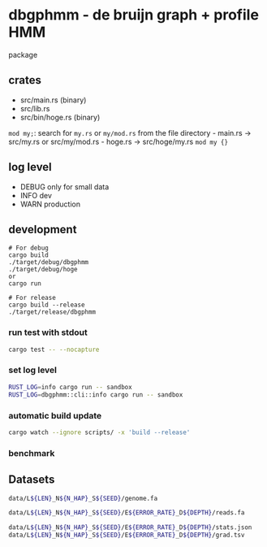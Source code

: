# dbgphmm - de bruijn graph + profile HMM
package

## crates
- src/main.rs (binary)
- src/lib.rs
- src/bin/hoge.rs (binary)

`mod my;`: search for `my.rs` or `my/mod.rs` from the file directory
    - main.rs -> src/my.rs or src/my/mod.rs
    - hoge.rs -> src/hoge/my.rs
`mod my {}`

## log level
- DEBUG only for small data
- INFO dev
- WARN production

## development
```
# For debug
cargo build
./target/debug/dbgphmm
./target/debug/hoge
or
cargo run

# For release
cargo build --release
./target/release/dbgphmm
```

### run test with stdout
```sh
cargo test -- --nocapture
```

### set log level
```sh
RUST_LOG=info cargo run -- sandbox
RUST_LOG=dbgphmm::cli::info cargo run -- sandbox
```

### automatic build update
```sh
cargo watch --ignore scripts/ -x 'build --release'
```

### benchmark


## Datasets
```sh
data/L${LEN}_N${N_HAP}_S${SEED}/genome.fa

data/L${LEN}_N${N_HAP}_S${SEED}/E${ERROR_RATE}_D${DEPTH}/reads.fa

data/L${LEN}_N${N_HAP}_S${SEED}/E${ERROR_RATE}_D${DEPTH}/stats.json
data/L${LEN}_N${N_HAP}_S${SEED}/E${ERROR_RATE}_D${DEPTH}/grad.tsv
```
